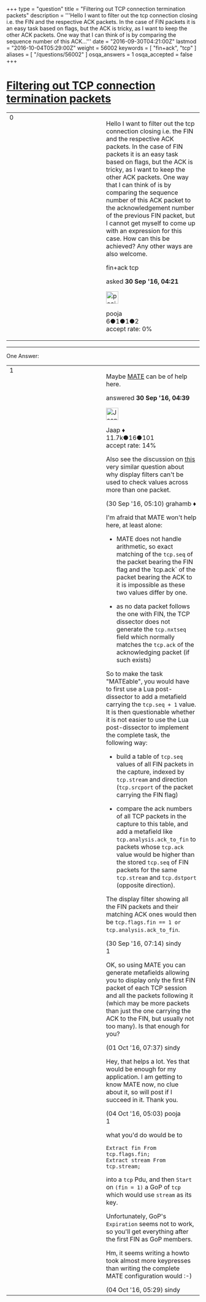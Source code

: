 +++
type = "question"
title = "Filtering out TCP connection termination packets"
description = '''Hello I want to filter out the tcp connection closing i.e. the FIN and the respective ACK packets. In the case of FIN packets it is an easy task based on flags, but the ACK is tricky, as I want to keep the other ACK packets. One way that I can think of is by comparing the sequence number of this ACK...'''
date = "2016-09-30T04:21:00Z"
lastmod = "2016-10-04T05:29:00Z"
weight = 56002
keywords = [ "fin+ack", "tcp" ]
aliases = [ "/questions/56002" ]
osqa_answers = 1
osqa_accepted = false
+++

<div class="headNormal">

# [Filtering out TCP connection termination packets](/questions/56002/filtering-out-tcp-connection-termination-packets)

</div>

<div id="main-body">

<div id="askform">

<table id="question-table" style="width:100%;"><colgroup><col style="width: 50%" /><col style="width: 50%" /></colgroup><tbody><tr class="odd"><td style="width: 30px; vertical-align: top"><div class="vote-buttons"><span id="post-56002-upvote" class="ajax-command post-vote up" rel="nofollow" title="I like this post (click again to cancel)"> </span><div id="post-56002-score" class="post-score" title="current number of votes">0</div><span id="post-56002-downvote" class="ajax-command post-vote down" rel="nofollow" title="I dont like this post (click again to cancel)"> </span> <span id="favorite-mark" class="ajax-command favorite-mark" rel="nofollow" title="mark/unmark this question as favorite (click again to cancel)"> </span><div id="favorite-count" class="favorite-count"></div></div></td><td><div id="item-right"><div class="question-body"><p>Hello I want to filter out the tcp connection closing i.e. the FIN and the respective ACK packets. In the case of FIN packets it is an easy task based on flags, but the ACK is tricky, as I want to keep the other ACK packets. One way that I can think of is by comparing the sequence number of this ACK packet to the acknowledgement number of the previous FIN packet, but I cannot get myself to come up with an expression for this case. How can this be achieved? Any other ways are also welcome.</p></div><div id="question-tags" class="tags-container tags"><span class="post-tag tag-link-fin+ack" rel="tag" title="see questions tagged &#39;fin+ack&#39;">fin+ack</span> <span class="post-tag tag-link-tcp" rel="tag" title="see questions tagged &#39;tcp&#39;">tcp</span></div><div id="question-controls" class="post-controls"></div><div class="post-update-info-container"><div class="post-update-info post-update-info-user"><p>asked <strong>30 Sep '16, 04:21</strong></p><img src="https://secure.gravatar.com/avatar/038ef8fec62f3268cb4a0981f613de71?s=32&amp;d=identicon&amp;r=g" class="gravatar" width="32" height="32" alt="pooja&#39;s gravatar image" /><p><span>pooja</span><br />
<span class="score" title="6 reputation points">6</span><span title="1 badges"><span class="badge1">●</span><span class="badgecount">1</span></span><span title="1 badges"><span class="silver">●</span><span class="badgecount">1</span></span><span title="2 badges"><span class="bronze">●</span><span class="badgecount">2</span></span><br />
<span class="accept_rate" title="Rate of the user&#39;s accepted answers">accept rate:</span> <span title="pooja has no accepted answers">0%</span></p></div></div><div id="comments-container-56002" class="comments-container"></div><div id="comment-tools-56002" class="comment-tools"></div><div class="clear"></div><div id="comment-56002-form-container" class="comment-form-container"></div><div class="clear"></div></div></td></tr></tbody></table>

------------------------------------------------------------------------

<div class="tabBar">

<span id="sort-top"></span>

<div class="headQuestions">

One Answer:

</div>

</div>

<span id="56005"></span>

<div id="answer-container-56005" class="answer">

<table style="width:100%;"><colgroup><col style="width: 50%" /><col style="width: 50%" /></colgroup><tbody><tr class="odd"><td style="width: 30px; vertical-align: top"><div class="vote-buttons"><span id="post-56005-upvote" class="ajax-command post-vote up" rel="nofollow" title="I like this post (click again to cancel)"> </span><div id="post-56005-score" class="post-score" title="current number of votes">1</div><span id="post-56005-downvote" class="ajax-command post-vote down" rel="nofollow" title="I dont like this post (click again to cancel)"> </span></div></td><td><div class="item-right"><div class="answer-body"><p>Maybe <a href="https://wiki.wireshark.org/Mate">MATE</a> can be of help here.</p></div><div class="answer-controls post-controls"></div><div class="post-update-info-container"><div class="post-update-info post-update-info-user"><p>answered <strong>30 Sep '16, 04:39</strong></p><img src="https://secure.gravatar.com/avatar/2337f0406681e5c72ea0e6f1f0d6c0b0?s=32&amp;d=identicon&amp;r=g" class="gravatar" width="32" height="32" alt="Jaap&#39;s gravatar image" /><p><span>Jaap ♦</span><br />
<span class="score" title="11680 reputation points"><span>11.7k</span></span><span title="16 badges"><span class="silver">●</span><span class="badgecount">16</span></span><span title="101 badges"><span class="bronze">●</span><span class="badgecount">101</span></span><br />
<span class="accept_rate" title="Rate of the user&#39;s accepted answers">accept rate:</span> <span title="Jaap has 155 accepted answers">14%</span></p></div></div><div id="comments-container-56005" class="comments-container"><span id="56008"></span><div id="comment-56008" class="comment"><div id="post-56008-score" class="comment-score"></div><div class="comment-text"><p>Also see the discussion on <a href="https://ask.wireshark.org/questions/55897/fin-ack-initiated-by-the-server">this</a> very similar question about why display filters can't be used to check values across more than one packet.</p></div><div id="comment-56008-info" class="comment-info"><span class="comment-age">(30 Sep '16, 05:10)</span> <span class="comment-user userinfo">grahamb ♦</span></div></div><span id="56018"></span><div id="comment-56018" class="comment"><div id="post-56018-score" class="comment-score"></div><div class="comment-text"><p>I'm afraid that MATE won't help here, at least alone:</p><ul><li><p>MATE does not handle arithmetic, so exact matching of the <code>tcp.seq</code> of the packet bearing the FIN flag and the ˙tcp.ack` of the packet bearing the ACK to it is impossible as these two values differ by one.</p></li><li><p>as no data packet follows the one with FIN, the TCP dissector does not generate the <code>tcp.nxtseq</code> field which normally matches the <code>tcp.ack</code> of the acknowledging packet (if such exists)</p></li></ul><p>So to make the task "MATEable", you would have to first use a Lua post-dissector to add a metafield carrying the <code>tcp.seq + 1</code> value. It is then questionable whether it is not easier to use the Lua post-dissector to implement the complete task, the following way:</p><ul><li><p>build a table of <code>tcp.seq</code> values of all FIN packets in the capture, indexed by <code>tcp.stream</code> and direction (<code>tcp.srcport</code> of the packet carrying the FIN flag)</p></li><li><p>compare the ack numbers of all TCP packets in the capture to this table, and add a metafield like <code>tcp.analysis.ack_to_fin</code> to packets whose <code>tcp.ack</code> value would be higher than the stored <code>tcp.seq</code> of FIN packets for the same <code>tcp.stream</code> and <code>tcp.dstport</code> (opposite direction).</p></li></ul><p>The display filter showing all the FIN packets and their matching ACK ones would then be <code>tcp.flags.fin == 1 or tcp.analysis.ack_to_fin</code>.</p></div><div id="comment-56018-info" class="comment-info"><span class="comment-age">(30 Sep '16, 07:14)</span> <span class="comment-user userinfo">sindy</span></div></div><span id="56043"></span><div id="comment-56043" class="comment"><div id="post-56043-score" class="comment-score">1</div><div class="comment-text"><p>OK, so using MATE you can generate metafields allowing you to display only the first FIN packet of each TCP session and all the packets following it (which may be more packets than just the one carrying the ACK to the FIN, but usually not too many). Is that enough for you?</p></div><div id="comment-56043-info" class="comment-info"><span class="comment-age">(01 Oct '16, 07:37)</span> <span class="comment-user userinfo">sindy</span></div></div><span id="56129"></span><div id="comment-56129" class="comment"><div id="post-56129-score" class="comment-score"></div><div class="comment-text"><p>Hey, that helps a lot. Yes that would be enough for my application. I am getting to know MATE now, no clue about it, so will post if I succeed in it. Thank you.</p></div><div id="comment-56129-info" class="comment-info"><span class="comment-age">(04 Oct '16, 05:03)</span> <span class="comment-user userinfo">pooja</span></div></div><span id="56130"></span><div id="comment-56130" class="comment"><div id="post-56130-score" class="comment-score">1</div><div class="comment-text"><p>what you'd do would be to</p><pre><code>Extract fin From tcp.flags.fin;
Extract stream From tcp.stream;</code></pre><p>into a <code>tcp</code> Pdu, and then <code>Start</code> on <code>(fin = 1)</code> a GoP of <code>tcp</code> which would use <code>stream</code> as its key.</p><p>Unfortunately, GoP's <code>Expiration</code> seems not to work, so you'll get everything after the first FIN as GoP members.</p><p>Hm, it seems writing a howto took almost more keypresses than writing the complete MATE configuration would :-)</p></div><div id="comment-56130-info" class="comment-info"><span class="comment-age">(04 Oct '16, 05:29)</span> <span class="comment-user userinfo">sindy</span></div></div></div><div id="comment-tools-56005" class="comment-tools"></div><div class="clear"></div><div id="comment-56005-form-container" class="comment-form-container"></div><div class="clear"></div></div></td></tr></tbody></table>

</div>

<div class="paginator-container-left">

</div>

</div>

</div>

